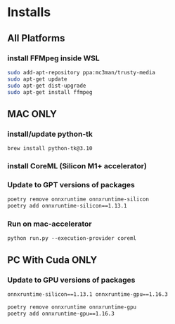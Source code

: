 # Installs

## All Platforms

### install FFMpeg inside WSL

``` bash
sudo add-apt-repository ppa:mc3man/trusty-media
sudo apt-get update
sudo apt-get dist-upgrade
sudo apt-get install ffmpeg
```

## MAC ONLY

### install/update python-tk

`brew install python-tk@3.10`

### install CoreML (Silicon M1+ accelerator)

### Update to GPT versions of packages

``` bash
poetry remove onnxruntime onnxruntime-silicon
poetry add onnxruntime-silicon==1.13.1
```

### Run on mac-accelerator

`python run.py --execution-provider coreml`

## PC With Cuda ONLY

### Update to GPU versions of packages

``` bash
onnxruntime-silicon==1.13.1 onnxruntime-gpu==1.16.3
```

``` bash
poetry remove onnxruntime onnxruntime-gpu
poetry add onnxruntime-gpu==1.16.3
```
